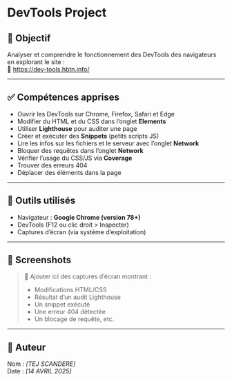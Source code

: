 # DevTools Project

## 🎯 Objectif
Analyser et comprendre le fonctionnement des DevTools des navigateurs en explorant le site :  
🔗 https://dev-tools.hbtn.info/

---

## ✅ Compétences apprises

- Ouvrir les DevTools sur Chrome, Firefox, Safari et Edge
- Modifier du HTML et du CSS dans l’onglet **Elements**
- Utiliser **Lighthouse** pour auditer une page
- Créer et exécuter des **Snippets** (petits scripts JS)
- Lire les infos sur les fichiers et le serveur avec l’onglet **Network**
- Bloquer des requêtes dans l’onglet **Network**
- Vérifier l’usage du CSS/JS via **Coverage**
- Trouver des erreurs 404
- Déplacer des éléments dans la page

---

## 🔧 Outils utilisés

- Navigateur : **Google Chrome (version 78+)**
- DevTools (F12 ou clic droit > Inspecter)
- Captures d’écran (via système d’exploitation)

---

## 📸 Screenshots

> 📍 Ajouter ici des captures d’écran montrant :
> - Modifications HTML/CSS
> - Résultat d’un audit Lighthouse
> - Un snippet exécuté
> - Une erreur 404 détectée
> - Un blocage de requête, etc.

---

## 📄 Auteur

Nom : *[TEJ SCANDERE]*  
Date : *[14 AVRIL 2025]*

